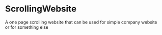 # ScrollingWebsite
A one page scrolling website that can be used for simple company website or for something else
